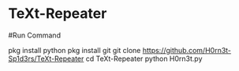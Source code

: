 # TeXt-Repeater

#Run Command

pkg install python
pkg install git
git clone https://github.com/H0rn3t-Sp1d3rs/TeXt-Repeater
cd TeXt-Repeater
python H0rn3t.py
